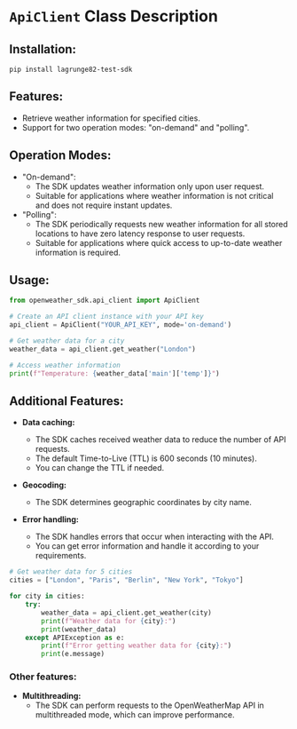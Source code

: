 # `ApiClient` Class Description

## Installation:
```pip install lagrunge82-test-sdk```

## Features:

* Retrieve weather information for specified cities.
* Support for two operation modes: "on-demand" and "polling".

## Operation Modes:

* "On-demand":
    * The SDK updates weather information only upon user request.
    * Suitable for applications where weather information is not critical and does not require instant updates.
* "Polling":
    * The SDK periodically requests new weather information for all stored locations to have zero latency response to user requests.
    * Suitable for applications where quick access to up-to-date weather information is required.


## Usage:

```Python
from openweather_sdk.api_client import ApiClient

# Create an API client instance with your API key
api_client = ApiClient("YOUR_API_KEY", mode='on-demand')

# Get weather data for a city
weather_data = api_client.get_weather("London")

# Access weather information
print(f"Temperature: {weather_data['main']['temp']}")
```

## Additional Features:
* **Data caching:**
    * The SDK caches received weather data to reduce the number of API requests.
    * The default Time-to-Live (TTL) is 600 seconds (10 minutes).
    * You can change the TTL if needed.

* **Geocoding:**
    * The SDK determines geographic coordinates by city name.

* **Error handling:**
    * The SDK handles errors that occur when interacting with the API.
    * You can get error information and handle it according to your requirements.

```Python
# Get weather data for 5 cities
cities = ["London", "Paris", "Berlin", "New York", "Tokyo"]

for city in cities:
    try:
        weather_data = api_client.get_weather(city)
        print(f"Weather data for {city}:")
        print(weather_data)
    except APIException as e:
        print(f"Error getting weather data for {city}:")
        print(e.message)
```

### Other features:
* **Multithreading:**
    * The SDK can perform requests to the OpenWeatherMap API in multithreaded mode, which can improve performance.